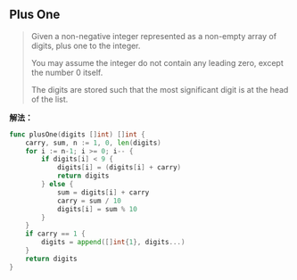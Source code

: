 ## Plus One

> Given a non-negative integer represented as a non-empty array of digits, plus one to the integer.
>
> You may assume the integer do not contain any leading zero, except the number 0 itself.
>  
> The digits are stored such that the most significant digit is at the head of the list.

**解法：**
```Go
func plusOne(digits []int) []int {
    carry, sum, n := 1, 0, len(digits)
    for i := n-1; i >= 0; i-- {
    	if digits[i] < 9 {
    		digits[i] = (digits[i] + carry)
    		return digits
    	} else {
    		sum = digits[i] + carry
    		carry = sum / 10
    		digits[i] = sum % 10
    	}
    }
    if carry == 1 {
    	digits = append([]int{1}, digits...)
    }
    return digits
}
```
